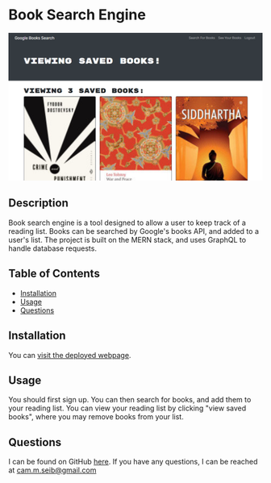 # Book Search Engine

![An image of a reading list with the covers of several popular novels. Perhaps you could use this reading list?](./images/book_search.png)

## Description

Book search engine is a tool designed to allow a user to keep track of a reading list. Books can be searched by Google's books API, and added to a user's list. The project is built on the MERN stack, and uses GraphQL to handle database requests.

## Table of Contents

- [Installation](#installation)
- [Usage](#usage)
- [Questions](#questions)

## Installation

You can [visit the deployed webpage](https://cmseibel-book-search.herokuapp.com/).

## Usage

You should first sign up. You can then search for books, and add them to your reading list. You can view your reading list by clicking "view saved books", where you may remove books from your list.

## Questions

I can be found on GitHub [here](https://github.com/CameronMSeibel).
If you have any questions, I can be reached at cam.m.seib@gmail.com
